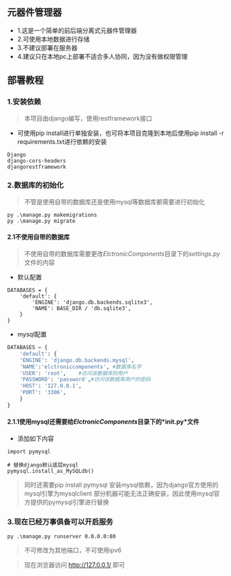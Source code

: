 ## 元器件管理器
- 1.这是一个简单的前后端分离式元器件管理器
- 2.可使用本地数据进行存储
- 3.不建议部署在服务器
- 4.建议只在本地pc上部署不适合多人协同，因为没有做权限管理


## 部署教程
### 1.安装依赖
> 本项目由django编写，使用restframework接口

- 可使用pip install进行单独安装，也可将本项目克隆到本地后使用pip install -r requirements.txt进行依赖的安装
```
Django
django-cors-headers
djangorestframework
```

### 2.数据库的初始化
> 不管是使用自带的数据库还是使用mysql等数据库都需要进行初始化

```
py .\manage.py makemigrations
py .\manage.py migrate
```

#### 2.1不使用自带的数据库
> 不使用自带的数据库需要更改*ElctronicComponents*目录下的*settings.py*文件的内容
- 默认配置
```
DATABASES = {
    'default': {
        'ENGINE': 'django.db.backends.sqlite3',
        'NAME': BASE_DIR / 'db.sqlite3',
    }
}
```
- mysql配置
```python
DATABASES = {
    'default': {
    'ENGINE': 'django.db.backends.mysql',
    'NAME':'elctroniccomponents', #数据库名字
    'USER': 'root',    #访问该数据库的用户
    'PASSWORD': 'password',#访问该数据库用户的密码
    'HOST': '127.0.0.1',
    'PORT': '3306',
    }
}
```
#### 2.1.1使用mysql还需要给*ElctronicComponents*目录下的*__init__.py*文件
- 添加如下内容
```
import pymysql

# 替换django默认底层mysql
pymysql.install_as_MySQLdb()
```
> 同时还需要pip install pymysql 安装mysql依赖，因为django官方使用的mysql引擎为mysqlclient 部分机器可能无法正确安装，因此使用mysql官方提供的pymysql引擎进行替换

### 3.现在已经万事俱备可以开启服务
```
py .\manage.py runserver 0.0.0.0:80
```
> 不可修改为其他端口，不可使用ipv6

> 现在浏览器访问 http://127.0.0.1/ 即可